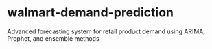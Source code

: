 # walmart-demand-prediction
Advanced forecasting system for retail product demand using ARIMA, Prophet, and ensemble methods
